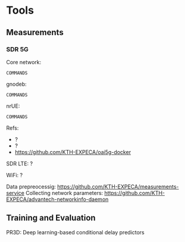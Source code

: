 # Tools 


## Measurements

### SDR 5G

Core network:

```
COMMANDS
```

gnodeb:

```
COMMANDS
```

nrUE:
```
COMMANDS
```

Refs:
- ?
- ?
- https://github.com/KTH-EXPECA/oai5g-docker

SDR LTE: ?

WiFi: ?

Data prepreocessig: https://github.com/KTH-EXPECA/measurements-service
Collecting network parameters: https://github.com/KTH-EXPECA/advantech-networkinfo-daemon

## Training and Evaluation

PR3D: Deep learning-based conditional delay predictors
